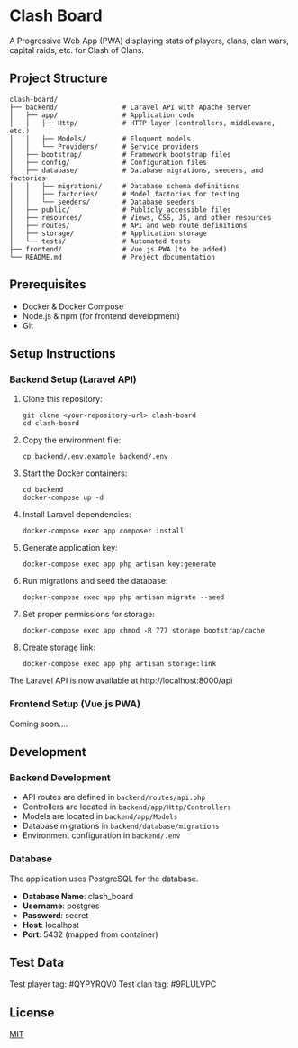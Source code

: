 # Clash Board

A Progressive Web App (PWA) displaying stats of players, clans, clan wars, capital raids, etc. for Clash of Clans.

## Project Structure

```
clash-board/
├── backend/                # Laravel API with Apache server
│   ├── app/                # Application code
│   │   ├── Http/           # HTTP layer (controllers, middleware, etc.)
│   │   ├── Models/         # Eloquent models
│   │   └── Providers/      # Service providers
│   ├── bootstrap/          # Framework bootstrap files
│   ├── config/             # Configuration files
│   ├── database/           # Database migrations, seeders, and factories
│   │   ├── migrations/     # Database schema definitions
│   │   ├── factories/      # Model factories for testing
│   │   └── seeders/        # Database seeders
│   ├── public/             # Publicly accessible files
│   ├── resources/          # Views, CSS, JS, and other resources
│   ├── routes/             # API and web route definitions
│   ├── storage/            # Application storage
│   └── tests/              # Automated tests
├── frontend/               # Vue.js PWA (to be added)
└── README.md               # Project documentation
```

## Prerequisites

- Docker & Docker Compose
- Node.js & npm (for frontend development)
- Git

## Setup Instructions

### Backend Setup (Laravel API)

1. Clone this repository:

   ```
   git clone <your-repository-url> clash-board
   cd clash-board
   ```

2. Copy the environment file:

   ```
   cp backend/.env.example backend/.env
   ```

3. Start the Docker containers:

   ```
   cd backend
   docker-compose up -d
   ```

4. Install Laravel dependencies:

   ```
   docker-compose exec app composer install
   ```

5. Generate application key:

   ```
   docker-compose exec app php artisan key:generate
   ```

6. Run migrations and seed the database:

   ```
   docker-compose exec app php artisan migrate --seed
   ```

7. Set proper permissions for storage:

   ```
   docker-compose exec app chmod -R 777 storage bootstrap/cache
   ```

8. Create storage link:

   ```
   docker-compose exec app php artisan storage:link
   ```

The Laravel API is now available at http://localhost:8000/api

### Frontend Setup (Vue.js PWA)

Coming soon....

## Development

### Backend Development

- API routes are defined in `backend/routes/api.php`
- Controllers are located in `backend/app/Http/Controllers`
- Models are located in `backend/app/Models`
- Database migrations in `backend/database/migrations`
- Environment configuration in `backend/.env`

### Database

The application uses PostgreSQL for the database.

- **Database Name**: clash_board
- **Username**: postgres
- **Password**: secret
- **Host**: localhost
- **Port**: 5432 (mapped from container)

## Test Data
Test player tag: #QYPYRQV0
Test clan tag: #9PLULVPC

## License

[MIT](LICENSE)
